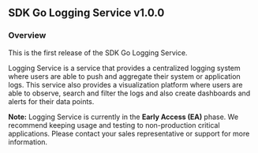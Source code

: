 ## SDK Go Logging Service v1.0.0

### Overview
This is the first release of the SDK Go Logging Service.

Logging Service is a service that provides a centralized logging system where users are able to push and aggregate their system or application logs. This service also provides a visualization platform where users are able to observe, search and filter the logs and also create dashboards and alerts for their data points.


**Note:** Logging Service is currently in the **Early Access (EA)** phase. We recommend keeping usage and testing to non-production critical applications. Please contact your sales representative or support for more information.